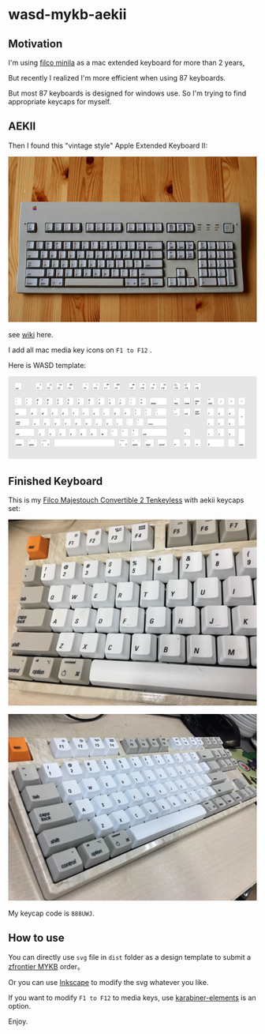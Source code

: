 # wasd-mykb-aekii

## Motivation

I'm using [filco minila](http://www.diatec.co.jp/en/det.php?prod_c=1320) as a mac extended keyboard for more than 2 years,

But recently I realized I'm more efficient when using 87 keyboards. 

But most 87 keyboards is designed for windows use. So I'm trying to find appropriate keycaps for myself.

## AEKII

Then I found this "vintage style" Apple Extended Keyboard II:

![aekii](https://raw.githubusercontent.com/clancyz/wasd-mykb-aekii/master/assets/aekii.jpg)

see [wiki](https://deskthority.net/wiki/Apple_Extended_Keyboard_II) here.

I add all mac media key icons on `F1 to F12` . 

Here is WASD template:

![template](https://raw.githubusercontent.com/clancyz/wasd-mykb-aekii/master/assets/template.png)


## Finished Keyboard

This is my [Filco Majestouch Convertible 2 Tenkeyless](http://www.diatec.co.jp/en/det.php?prod_c=2640) with aekii keycaps set:

![finish-1](https://raw.githubusercontent.com/clancyz/wasd-mykb-aekii/master/assets/finish-1.png)

![finish-2](https://raw.githubusercontent.com/clancyz/wasd-mykb-aekii/master/assets/finish-2.png)

My keycap code is `888UWJ`.

## How to use

You can directly use `svg` file in `dist` folder as a design template to submit a [zfrontier MYKB](http://www.zfrontier.com/mykb)  order。

Or you can use [Inkscape](https://inkscape.org/) to modify the svg whatever you like.

If you want to modify `F1 to F12` to media keys,  use [karabiner-elements](https://github.com/tekezo/Karabiner-Elements) is an option.

Enjoy.






